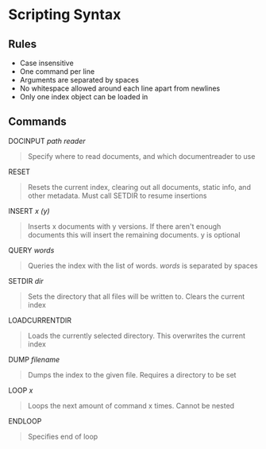 # Scripting Syntax

## Rules

* Case insensitive
* One command per line
* Arguments are separated by spaces
* No whitespace allowed around each line apart from newlines
* Only one index object can be loaded in

## Commands

DOCINPUT *path reader*
>Specify where to read documents, and which documentreader to use

RESET
>Resets the current index, clearing out all documents, static info, and other metadata. Must call SETDIR to resume insertions

INSERT *x* *(y)*
>Inserts x documents with y versions. If there aren't enough documents this will insert the remaining documents. y is optional

QUERY *words*
>Queries the index with the list of words. *words* is separated by spaces

SETDIR *dir*
>Sets the directory that all files will be written to. Clears the current index

LOADCURRENTDIR
>Loads the currently selected directory. This overwrites the current index

DUMP *filename*
>Dumps the index to the given file. Requires a directory to be set

LOOP *x*
>Loops the next amount of command x times. Cannot be nested

ENDLOOP
>Specifies end of loop